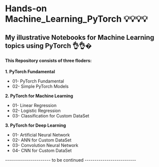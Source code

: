 # Hands-on Machine_Learning_PyTorch  💡💡💡💡

## My illustrative Notebooks for Machine Learning topics using PyTorch 👌👌�

#### This Repository consists of three floders:  
**1. PyTorch Fundamental**
  * 01- PyTorch Fundamental
  * 02- Simple PyTorch Models 
 
**2. PyTorch for Machine Learning**  
  * 01- Linear Regression
  * 02- Logistic Regression
  * 03- Classification for Custom DataSet  
 
 **3. PyTorch for Deep Learning**  
  * 01- Artificial Neural Network
  * 02- ANN for Custom DataSet
  * 03- Convolution Neural Network
  * 04- CNN for Custom DataSet
  
----------------------- to be continued --------------------------
